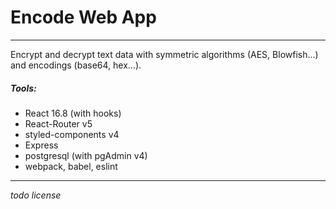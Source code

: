 # Encode Web App
---
Encrypt and decrypt text data with symmetric algorithms (AES, Blowfish...) and encodings (base64, hex...).

##### Tools:
- React 16.8 (with hooks)
- React-Router v5
- styled-components v4
- Express
- postgresql (with pgAdmin v4)
- webpack, babel, eslint
---
*todo
license*